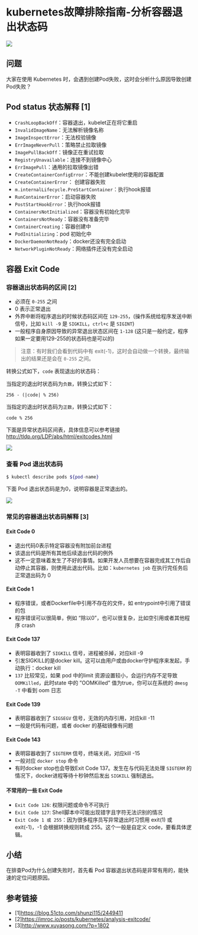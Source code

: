 # kubernetes故障排除指南-分析容器退出状态码

![](https://static01.imgkr.com/temp/f6cbd2f6a6e7429b873df239a2dbdd58.jpg)
## 问题

大家在使用 Kubernetes 时，会遇到创建Pod失败，这时会分析什么原因导致创建Pod失败？

## Pod status 状态解释 [1]

- `CrashLoopBackOff`：容器退出，kubelet正在将它重启
- `InvalidImageName`：无法解析镜像名称
- `ImageInspectError`：无法校验镜像
- `ErrImageNeverPull`：策略禁止拉取镜像
- `ImagePullBackOff`：镜像正在重试拉取
- `RegistryUnavailable`：连接不到镜像中心
- `ErrImagePull`：通用的拉取镜像出错
- `CreateContainerConfigError`：不能创建kubelet使用的容器配置
- `CreateContainerError`： 创建容器失败
- `m.internalLifecycle.PreStartContainer`：执行hook报错
- `RunContainerError`：启动容器失败
- `PostStartHookError`：执行hook报错 
- `ContainersNotInitialized`：容器没有初始化完毕
- `ContainersNotReady`：容器没有准备完毕 
- `ContainerCreating`：容器创建中
- `PodInitializing`：pod 初始化中 
- `DockerDaemonNotReady`：docker还没有完全启动
- `NetworkPluginNotReady`：网络插件还没有完全启动

## 容器 Exit Code

### 容器退出状态码的区间 [2]

- 必须在 `0-255` 之间
- 0 表示正常退出
- 外界中断将程序退出的时候状态码区间在 `129-255`，(操作系统给程序发送中断信号，比如 `kill -9` 是 `SIGKILL`，`ctrl+c` 是 `SIGINT`)
- 一般程序自身原因导致的异常退出状态区间在 `1-128` (这只是一般约定，程序如果一定要用129-255的状态码也是可以的)

> 注意：有时我们会看到代码中有 exit(-1)，这时会自动做一个转换，最终输出的结果还是会在 `0-255` 之间。

转换公式如下，`code` 表现退出的状态码：

当指定的退出时状态码为`负数`，转换公式如下：

```
256 - (|code| % 256)
```

当指定的退出时状态码为`正数`，转换公式如下：

```
code % 256
```

下面是异常状态码区间表，具体信息可以参考链接 http://tldp.org/LDP/abs/html/exitcodes.html

![](/img/pod-exit-code-2.png)

### 查看 Pod 退出状态码

```bash
$ kubectl describe pods ${pod-name}
```

下面 Pod 退出状态码是为0，说明容器是正常退出的。

![](/img/pod-exit-code-1.png)


### 常见的容器退出状态码解释 [3]

#### Exit Code 0

- 退出代码0表示特定容器没有附加前台进程
- 该退出代码是所有其他后续退出代码的例外
- 这不一定意味着发生了不好的事情。如果开发人员想要在容器完成其工作后自动停止其容器，则使用此退出代码。比如：`kubernetes job` 在执行完任务后正常退出码为 0

#### Exit Code 1

- 程序错误，或者Dockerfile中引用不存在的文件，如 entrypoint中引用了错误的包
- 程序错误可以很简单，例如 “除以0”，也可以很复杂，比如空引用或者其他程序 crash

#### Exit Code 137

- 表明容器收到了 `SIGKILL` 信号，进程被杀掉，对应kill -9
- 引发SIGKILL的是docker kill。这可以由用户或由docker守护程序来发起，手动执行：docker kill
- `137` 比较常见，如果 pod 中的limit 资源设置较小，会运行内存不足导致 `OOMKilled`，此时state 中的 ”OOMKilled” 值为true，你可以在系统的 `dmesg -T` 中看到 oom 日志

#### Exit Code 139

- 表明容器收到了 `SIGSEGV` 信号，无效的内存引用，对应kill -11
- 一般是代码有问题，或者 docker 的基础镜像有问题

#### Exit Code 143

- 表明容器收到了 `SIGTERM` 信号，终端关闭，对应kill -15
- 一般对应 `docker stop` 命令
- 有时docker stop也会导致Exit Code 137。发生在与代码无法处理 `SIGTERM` 的情况下，docker进程等待十秒钟然后发出 `SIGKILL` 强制退出。

#### 不常用的一些 Exit Code

- `Exit Code 126`: 权限问题或命令不可执行
- `Exit Code 127`: Shell脚本中可能出现错字且字符无法识别的情况
- `Exit Code 1 或 255`：因为很多程序员写异常退出时习惯用 exit(1) 或 exit(-1)，-1 会根据转换规则转成 255。这个一般是自定义 code，要看具体逻辑。

## 小结

在排查Pod为什么创建失败时，首先看 Pod 容器退出状态码是非常有用的，能快速的定位问题原因。

## 参考链接

- [1]https://blog.51cto.com/shunzi115/2449411
- [2]https://imroc.io/posts/kubernetes/analysis-exitcode/
- [3]http://www.xuyasong.com/?p=1802